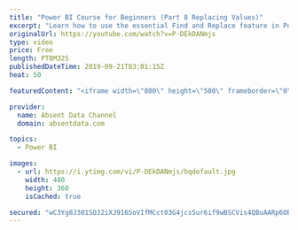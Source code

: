 ```yaml
---
title: "Power BI Course for Beginners (Part 8 Replacing Values)"
excerpt: "Learn how to use the essential Find and Replace feature in Power BI."
originalUrl: https://youtube.com/watch?v=P-DEkDANmjs
type: video
price: Free
length: PT8M32S
publishedDateTime: 2019-09-21T03:01:15Z
heat: 50

featuredContent: "<iframe width=\"800\" height=\"500\" frameborder=\"0\" src=\"https://www.youtube.com/embed/P-DEkDANmjs\" allow=\"accelerometer; autoplay; encrypted-media; gyroscope; picture-in-picture\" allowfullscreen></iframe>"

provider:
  name: Absent Data Channel
  domain: absentdata.com

topics:
  - Power BI

images:
  - url: https://i.ytimg.com/vi/P-DEkDANmjs/hqdefault.jpg
    width: 480
    height: 360
    isCached: true

secured: "wC3Yg8J301SOJ2iXJ916SoVIfMCct03G4jcsSur6if9wBSCVis4QBuAARp6OBd1hgt/uwoD7qGQa0ZRWy9NVyLYjfZHhBzDZZM6YfKHn+D0fXxu1YF454pBxo+ZZtLlsHaGdG1uFITQf0n4QMLX+ctOvr1vR+R7dZ831z0dF+ggFUnNeCRoQRWC9RnFzEoVM1y72OoKJgoXztdaCI1vOjhfDYtL4Unk+hglf9BToFKXQaSPwx+pk6qn42oq6rUOfStyawILP8ncECouOT0c8eQcG41uarxD8n0bXGzjAgeCbD1lEIF690YsweilT0HJbKgifLR3gdKYh3m4Ezcl0l5WqfkjxCbs0lW05po1pD3JGNq+3vjpfM+sEcldHyH48lHQYp+38sWcZ4G4nUcKrNAXanIN9vzvyLaezpR0LYZk=;Os5hLBJdhTWAKdn9BAq/Zw=="
---
```


